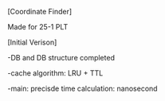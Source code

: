 [Coordinate Finder]

Made for 25-1 PLT

[Initial Verison]

-DB and DB structure completed

-cache algorithm: LRU + TTL

-main: precisde time calculation: nanosecond
